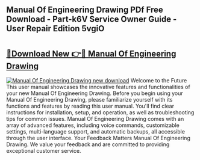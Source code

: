 ## Manual Of Engineering Drawing PDf Free Download - Part-k6V Service Owner Guide - User Repair Edition 5vgiO

# <h2><a href="http://cf26609.oget.top/?id=Manual+Of+Engineering+Drawing">🔗Download New 👉🔴 Manual Of Engineering Drawing</a></h2>

[![Manual Of Engineering Drawing new download](https://i.imgur.com/5g1atiW.png)](http://cf26609.oget.top/?id=Manual+Of+Engineering+Drawing)
Welcome to the Future This user manual showcases the innovative features and functionalities of your new Manual Of Engineering Drawing. Before you begin using your Manual Of Engineering Drawing, please familiarize yourself with its functions and features by reading this user manual. You'll find clear instructions for installation, setup, and operation, as well as troubleshooting tips for common issues. Manual Of Engineering Drawing comes with an array of advanced features, including voice commands, customizable settings, multi-language support, and automatic backups, all accessible through the user interface. Your Feedback Matters Manual Of Engineering Drawing. We value your feedback and are committed to providing exceptional customer service.
